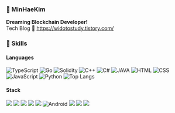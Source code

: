 ### 🌱 MinHaeKim 
<b> Dreaming Blockchain Developer! </b> <br>
Tech Blog :link: <https://widotostudy.tistory.com/>

### :muscle: Skills
#### Languages 
<img alt="TypeScript" src ="https://img.shields.io/badge/TypeScript-3178C6.svg?&style=for-the-badge&logo=TypeScript&logoColor=white"/> <img alt="Go" src ="https://img.shields.io/badge/Go-00ADD8.svg?&style=for-the-badge&logo=Go&logoColor=white"/> <img alt="Solidity" src ="https://img.shields.io/badge/Solidity-363636.svg?&style=for-the-badge&logo=Solidity&logoColor=white"/> <img alt="C++" src ="https://img.shields.io/badge/C++-00599C.svg?&style=for-the-badge&logo=C++&logoColor=white"/> <img alt="C#" src ="https://img.shields.io/badge/C Sharp-239120.svg?&style=for-the-badge&logo=C Sharp&logoColor=white"/> <img alt="JAVA" src ="https://img.shields.io/badge/JAVA-00599C.svg?&style=for-the-badge&logo=JAVA&logoColor=white"/> <img alt="HTML" src ="https://img.shields.io/badge/HTML5-E34F26.svg?&style=for-the-badge&logo=HTML5&logoColor=white"/> <img alt="CSS" src ="https://img.shields.io/badge/CSS3-1572B6.svg?&style=for-the-badge&logo=CSS3&logoColor=white"/> <img alt="JavaScript" src ="https://img.shields.io/badge/JavaScriipt-F7DF1E.svg?&style=for-the-badge&logo=JavaScript&logoColor=black"/> <img alt="Python" src ="https://img.shields.io/badge/Python-3776AB.svg?&style=for-the-badge&logo=Python&logoColor=white"/> 
![Top Langs](https://github-readme-stats.vercel.app/api/top-langs/?username=widoto&layout=compact&theme=tokyonight)

#### Stack
<img src="https://img.shields.io/badge/Linux-FCC624?style=for-the-badge&logo=Linux&logoColor=black"> <img src="https://img.shields.io/badge/React-61DAFB?style=for-the-badge&logo=React&logoColor=white"> <img src="https://img.shields.io/badge/Spring-6DB33F?style=for-the-badge&logo=Spring&logoColor=white"> <img src="https://img.shields.io/badge/NestJS-E0234E?style=for-the-badge&logo=NestJS&logoColor=white"> <img src="https://img.shields.io/badge/NextJS-000000?style=for-the-badge&logo=NextJS&logoColor=white"> <img alt="Android" src ="https://img.shields.io/badge/Android-3DDC84.svg?&style=for-the-badge&logo=Android&logoColor=black"/> <img src="https://img.shields.io/badge/OpenCV-5C3EE8?style=for-the-badge&logo=OpenCV&logoColor=black"> <img src="https://img.shields.io/badge/Github-181717?style=for-the-badge&logo=Github&logoColor=white"> <img src="https://img.shields.io/badge/Git-F05032?style=for-the-badge&logo=Git&logoColor=white"> 


<!--#### Stats
![widoto's GitHub stats](https://github-readme-stats.vercel.app/api?username=widoto&show_icons=true&theme=radical)
-->
